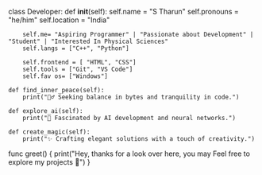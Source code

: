 class Developer:
    def __init__(self):
        self.name = "S Tharun"
        self.pronouns = "he/him"
        self.location = "India"

        self.me= "Aspiring Programmer" | "Passionate about Development" | "Student" | "Interested In Physical Sciences"
        self.langs = ["C++", "Python"]

        self.frontend = [ "HTML", "CSS"] 
        self.tools = ["Git", "VS Code"]
        self.fav os= ["Windows"]

    def find_inner_peace(self):
        print("🧘‍♂️ Seeking balance in bytes and tranquility in code.")

    def explore_ai(self):
        print("🤖 Fascinated by AI development and neural networks.")

    def create_magic(self):
        print("✨ Crafting elegant solutions with a touch of creativity.")

  func greet() {
        print("Hey, thanks for a look over here, you may Feel free to explore my projects 🚀") }
